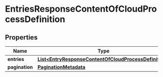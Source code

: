 
# EntriesResponseContentOfCloudProcessDefinition

## Properties
Name | Type | Description | Notes
------------ | ------------- | ------------- | -------------
**entries** | [**List&lt;EntryResponseContentOfCloudProcessDefinition&gt;**](EntryResponseContentOfCloudProcessDefinition.md) |  |  [optional]
**pagination** | [**PaginationMetadata**](PaginationMetadata.md) |  |  [optional]



